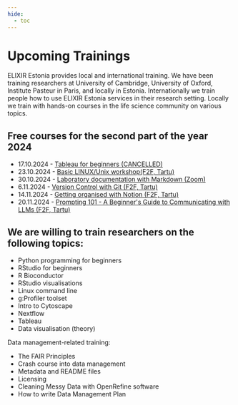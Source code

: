 ```yaml
---
hide:
  - toc
---
```

# Upcoming Trainings

ELIXIR Estonia provides local and international training. We have been training
researchers at University of Cambridge, University of Oxford, Institute Pasteur
in Paris, and locally in Estonia. Internationally we train people how to use
ELIXIR Estonia services in their research setting. Locally we train with
hands-on courses in the life science community on various topics.

## Free courses for the second part of the year 2024

* 17.10.2024 - [Tableau for beginners (CANCELLED)](https://elixir.ut.ee/news/2024/09/09/Tableau_oct/)
* 23.10.2024 - [Basic LINUX/Unix workshop(F2F, Tartu)](https://elixir.ut.ee/news/2024/10/01/Basic_Unix_workshop/)
* 30.10.2024 - [Laboratory documentation with Markdown (Zoom)](https://elixir.ut.ee/news/2024/10/01/Lab_doc_Markdown/)
* 6.11.2024 - [Version Control with Git (F2F, Tartu)](https://elixir.ut.ee/news/2024/10/01/Version_control_with_Git/)
* 14.11.2024 - [Getting organised with Notion (F2F, Tartu)]()
* 20.11.2024 - [Prompting 101 - A Beginner's Guide to Communicating with LLMs (F2F, Tartu)]()

## We are willing to train researchers on the following topics:

* Python programming for beginners
* RStudio for beginners
* R Bioconductor
* RStudio visualisations
* Linux command line
* g:Profiler toolset
* Intro to Cytoscape
* Nextflow
* Tableau
* Data visualisation (theory)

Data management-related training:

* The FAIR Principles
* Crash course into data management
* Metadata and README files
* Licensing
* Cleaning Messy Data with OpenRefine software
* How to write Data Management Plan
